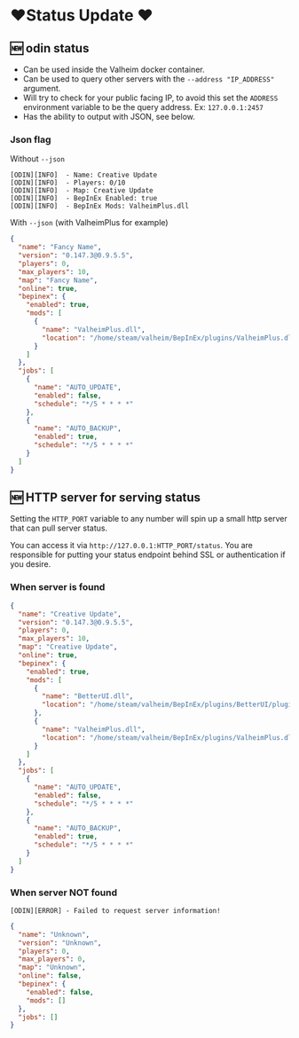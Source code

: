 # ❤️Status Update ❤️

## 🆕 odin status

- Can be used inside the Valheim docker container.
- Can be used to query other servers with the `--address "IP_ADDRESS"` argument.
- Will try to check for your public facing IP, to avoid this set the `ADDRESS` environment variable to be the query address. Ex: `127.0.0.1:2457`
- Has the ability to output with JSON, see below.

### Json flag

Without `--json`

```shell
[ODIN][INFO]  - Name: Creative Update
[ODIN][INFO]  - Players: 0/10
[ODIN][INFO]  - Map: Creative Update
[ODIN][INFO]  - BepInEx Enabled: true
[ODIN][INFO]  - BepInEx Mods: ValheimPlus.dll
```

With `--json`
(with ValheimPlus for example)

```json
{
  "name": "Fancy Name",
  "version": "0.147.3@0.9.5.5",
  "players": 0,
  "max_players": 10,
  "map": "Fancy Name",
  "online": true,
  "bepinex": {
    "enabled": true,
    "mods": [
      {
        "name": "ValheimPlus.dll",
        "location": "/home/steam/valheim/BepInEx/plugins/ValheimPlus.dll"
      }
    ]
  },
  "jobs": [
    {
      "name": "AUTO_UPDATE",
      "enabled": false,
      "schedule": "*/5 * * * *"
    },
    {
      "name": "AUTO_BACKUP",
      "enabled": true,
      "schedule": "*/5 * * * *"
    }
  ]
}
```

## 🆕 HTTP server for serving status

Setting the `HTTP_PORT` variable to any number will spin up a small http server that can pull server status.

You can access it via `http://127.0.0.1:HTTP_PORT/status`.
You are responsible for putting your status endpoint behind SSL or authentication if you desire.

### When server is found

```json
{
  "name": "Creative Update",
  "version": "0.147.3@0.9.5.5",
  "players": 0,
  "max_players": 10,
  "map": "Creative Update",
  "online": true,
  "bepinex": {
    "enabled": true,
    "mods": [
      {
        "name": "BetterUI.dll",
        "location": "/home/steam/valheim/BepInEx/plugins/BetterUI/plugins/BetterUI/BetterUI.dll"
      },
      {
        "name": "ValheimPlus.dll",
        "location": "/home/steam/valheim/BepInEx/plugins/ValheimPlus.dll"
      }
    ]
  },
  "jobs": [
    {
      "name": "AUTO_UPDATE",
      "enabled": false,
      "schedule": "*/5 * * * *"
    },
    {
      "name": "AUTO_BACKUP",
      "enabled": true,
      "schedule": "*/5 * * * *"
    }
  ]
}
```

### When server NOT found

```shell
[ODIN][ERROR] - Failed to request server information!
```

```json
{
  "name": "Unknown",
  "version": "Unknown",
  "players": 0,
  "max_players": 0,
  "map": "Unknown",
  "online": false,
  "bepinex": {
    "enabled": false,
    "mods": []
  },
  "jobs": []
}
```
